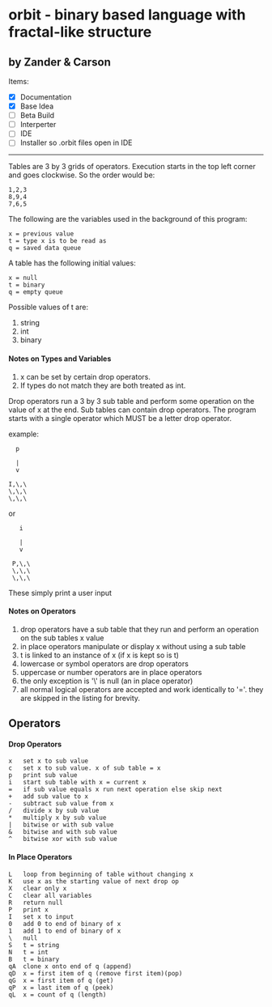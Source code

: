 # orbit - binary based language with fractal-like structure
## by Zander & Carson

Items:
- [X] Documentation 
- [X] Base Idea
- [ ] Beta Build
- [ ] Interperter
- [ ] IDE
- [ ] Installer so .orbit files open in IDE

***

Tables are 3 by 3 grids of operators. Execution starts in the top left corner and goes clockwise.
So the order would be:

	1,2,3
	8,9,4
	7,6,5

The following are the variables used in the background of this program:

	x = previous value
	t = type x is to be read as
	q = saved data queue

A table has the following initial values:

	x = null
	t = binary
	q = empty queue

Possible values of t are:

1. string
2. int
3. binary

#### Notes on Types and Variables
1. x can be set by certain drop operators.
2. If types do not match they are both treated as int.

Drop operators run a 3 by 3 sub table and perform some operation on the value of x at the end.
Sub tables can contain drop operators. The program starts with a single operator which MUST
be a letter drop operator.

example:

	  p
	
	  |
	  v
  
 	I,\,\
  	\,\,\
  	\,\,\
  
or 

	   i
	
	   |
	   v
  
 	 P,\,\
 	 \,\,\
 	 \,\,\

These simply print a user input

#### Notes on Operators
1. drop operators have a sub table that they run and perform an operation on the sub tables x value
2. in place operators manipulate or display x without using a sub table
3. t is linked to an instance of x (if x is kept so is t)
4. lowercase or symbol operators are drop operators
5. uppercase or number operators are in place operators
6. the only exception is '\\' is null (an in place operator)
7. all normal logical operators are accepted and work identically to '='. they are skipped in the listing for brevity.

## Operators 

#### Drop Operators

	x	set x to sub value
	c	set x to sub value. x of sub table = x
	p	print sub value
	i	start sub table with x = current x
	=	if sub value equals x run next operation else skip next
	+	add sub value to x
	-	subtract sub value from x
	/	divide x by sub value
	*	multiply x by sub value
	|	bitwise or with sub value
	&	bitwise and with sub value
	^	bitwise xor with sub value

#### In Place Operators

	L	loop from beginning of table without changing x
	K	use x as the starting value of next drop op
	X	clear only x
	C	clear all variables
	R	return null
	P	print x
	I	set x to input
	0	add 0 to end of binary of x
	1	add 1 to end of binary of x
	\ 	null
	S	t = string
	N	t = int
	B	t = binary
	qA	clone x onto end of q (append)
	qD	x = first item of q (remove first item)(pop)
	qG	x = first item of q (get)
	qP	x = last item of q (peek)
	qL	x = count of q (length)
